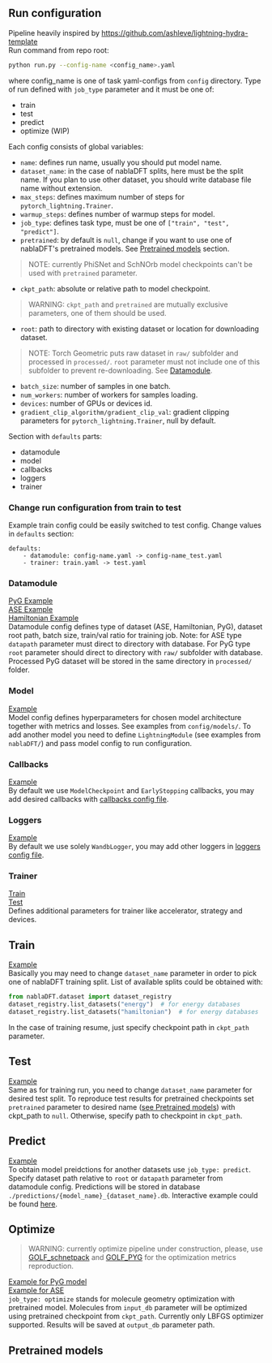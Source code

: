 ## Run configuration
Pipeline heavily inspired by https://github.com/ashleve/lightning-hydra-template  
Run command from repo root:
```bash
python run.py --config-name <config_name>.yaml
```
where config_name is one of task yaml-configs from `config` directory.
Type of run defined with `job_type` parameter and it must be one of:
- train
- test
- predict
- optimize (WIP)

Each config consists of global variables:
- `name`: defines run name, usually you should put model name.
- `dataset_name`: in the case of nablaDFT splits, here must be the split name. If you plan to use other dataset,
you should write database file name without extension.
- `max_steps`: defines maximum number of steps for `pytorch_lightning.Trainer`.
- `warmup_steps`: defines number of warmup steps for model.
- `job_type`: defines task type, must be one of `["train", "test", "predict"]`.
- `pretrained`: by default is `null`, change if you want to use one of nablaDFT's pretrained models.
See [Pretrained models](#Pretrained-models) section.
> NOTE: currently PhiSNet and SchNOrb model checkpoints can't be used with `pretrained` parameter.
- `ckpt_path`: absolute or relative path to model checkpoint.
> WARNING: `ckpt_path` and `pretrained` are mutually exclusive parameters, one of them should be used.
- `root`: path to directory with existing dataset or location for downloading dataset.
> NOTE: Torch Geometric puts raw dataset in `raw/` subfolder and processed in `processed/`. `root` parameter must not
> include one of this subfolder to prevent re-downloading. See [Datamodule](#datamodule).
- `batch_size`: number of samples in one batch.
- `num_workers`: number of workers for samples loading.
- `devices`: number of GPUs or devices id.
- `gradient_clip_algorithm/gradient_clip_val`: gradient clipping parameters for `pytorch_lightning.Trainer`,
null by default.

Section with `defaults` parts:
- datamodule
- model
- callbacks
- loggers
- trainer

### Change run configuration from train to test

Example train config could be easily switched to test config. Change values in `defaults` section:
```
defaults:
    - datamodule: config-name.yaml -> config-name_test.yaml
    - trainer: train.yaml -> test.yaml
```

### Datamodule
[PyG Example](../config/datamodule/nablaDFT_pyg.yaml)  
[ASE Example](../config/datamodule/nablaDFT_ase.yaml)  
[Hamiltonian Example](../config/datamodule/nablaDFT_hamiltonian.yaml)  
Datamodule config defines type of dataset (ASE, Hamiltonian, PyG), dataset root path, batch size, train/val ratio for training job.
Note: for ASE type `datapath` parameter must direct to directory with database. For PyG type `root` parameter should direct to directory
with `raw/` subfolder with database. Processed PyG dataset will be stored in the same directory in `processed/` folder.

### Model
[Example](../config/model/gemnet-oc.yaml)  
Model config defines hyperparameters for chosen model architecture together with metrics and losses. See examples from `config/models/`.
To add another model you need to define `LightningModule` (see examples from `nablaDFT/`) and pass model config to run configuration.

### Callbacks
[Example](../config/callbacks/default.yaml)  
By default we use `ModelCheckpoint` and `EarlyStopping` callbacks, you may add desired callbacks
with [callbacks config file](../config/callbacks/default.yaml).

### Loggers
[Example](../config/loggers/wandb.yaml)  
By default we use solely `WandbLogger`, you may add other loggers
in [loggers config file](../config/callbacks/default.yaml).

### Trainer
[Train](../config/trainer/train.yaml)  
[Test](../config/trainer/test.yaml)  
Defines additional parameters for trainer like accelerator, strategy and devices.

## Train

[Example](../config/gemnet-oc.yaml)  
Basically you may need to change `dataset_name` parameter in order to pick one of nablaDFT training split.
List of available splits could be obtained with:
```python
from nablaDFT.dataset import dataset_registry
dataset_registry.list_datasets("energy")  # for energy databases
dataset_registry.list_datasets("hamiltonian")  # for energy databases
```
In the case of training resume, just specify checkpoint path in `ckpt_path` parameter.

## Test

[Example](../config/gemnet-oc_test.yaml)  
Same as for training run, you need to change `dataset_name` parameter for desired test split.
To reproduce test results for pretrained checkpoints set `pretrained` parameter to desired name
([see Pretrained models](#Pretrained-models)) with ckpt_path to `null`.
Otherwise, specify path to checkpoint in `ckpt_path`.

## Predict

[Example](../config/gemnet-oc_predict.yaml)  
To obtain model preidctions for another datasets use `job_type: predict`.
Specify dataset path relative to `root` or `datapath` parameter from datamodule config.
Predictions will be stored in database `./predictions/{model_name}_{dataset_name}.db`.
Interactive example could be found [here](../examples/Inference%20example.ipynb).

## Optimize
> WARNING: currently optimize pipeline under construction, please,
> use [GOLF_schnetpack](https://github.com/AIRI-Institute/GOLF/blob/nabla2DFT-eval)
> and [GOLF_PYG](https://github.com/AIRI-Institute/GOLF/blob/nabla2DFT-eval-dimenet)
> for the optimization metrics reproduction.

[Example for PyG model](../config/gemnet-oc_optim.yaml)  
[Example for ASE](../config/schnet_optim.yaml)  
`job_type: optimize` stands for molecule geometry optimization with pretrained model.
Molecules from `input_db` parameter will be optimized using pretrained checkpoint from `ckpt_path`.
Currently only LBFGS optimizer supported.
Results will be saved at `output_db` parameter path.


## Pretrained models
